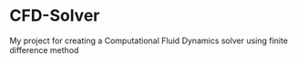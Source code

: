 # CFD-Solver

My project for creating a Computational Fluid Dynamics solver using finite difference method
